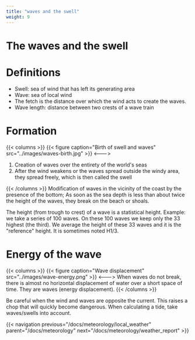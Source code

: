 ```yaml
---
title: "waves and the swell"
weight: 9
---
```

# The waves and the swell

# Definitions

- Swell: sea of wind that has left its generating area
- Wave: sea of local wind
- The fetch is the distance over which the wind acts to create the waves.
- Wave length: distance between two crests of a wave train

# Formation
{{< columns >}}
{{< figure caption="Birth of swell and waves" src="../images/waves-birth.jpg" >}}
<--->

1. Creation of waves over the entirety of the world's seas
2. After the wind weakens or the waves spread outside the windy area, they spread freely, which is then called the swell

{{< /columns >}}
Modification of waves in the vicinity of the coast by the presence of the bottom;
As soon as the sea depth is less than about twice the height of the waves, they break on the beach or shoals.

The height (from trough to crest) of a wave is a statistical height.
Example: we take a series of 100 waves. On these 100 waves we keep only the 33 highest (the third). We average the height of these 33 waves and it is the "reference" height. It is sometimes noted H1/3.

# Energy of the wave
{{< columns >}}
{{< figure caption="Wave displacement" src="../images/wave-energy.png" >}}
<--->
When waves do not break, there is almost no horizontal displacement of water over a short space of time. They are waves (energy displacement).
{{< /columns >}}

Be careful when the wind and waves are opposite the current. This raises a chop that will quickly become dangerous.
When calculating a tide, take waves/swells into account.

{{< navigation previous="/docs/meteorology/local_weather" parent="/docs/meteorology" next="/docs/meteorology/weather_report" >}}